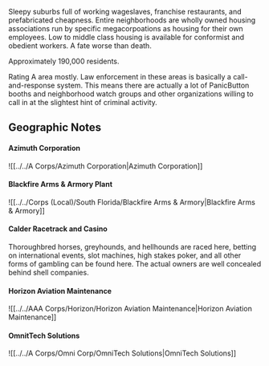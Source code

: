 Sleepy suburbs full of working wageslaves, franchise restaurants, and prefabricated cheapness. Entire neighborhoods are wholly owned housing associations run by specific megacorpoations as housing for their own employees. Low to middle class housing is available for conformist and obedient workers. A fate worse than death.   
  
Approximately 190,000 residents.   
  
Rating A area mostly. Law enforcement in these areas is basically a call-and-response system. This means there are actually a lot of PanicButton booths and neighborhood watch groups and other organizations willing to call in at the slightest hint of criminal activity.

## Geographic Notes

#### Azimuth Corporation
![[../../A Corps/Azimuth Corporation|Azimuth Corporation]]

#### Blackfire Arms & Armory Plant
![[../../Corps (Local)/South Florida/Blackfire Arms & Armory|Blackfire Arms & Armory]]

#### Calder Racetrack and Casino

Thoroughbred horses, greyhounds, and hellhounds are raced here, betting on international events, slot machines, high stakes poker, and all other forms of gambling can be found here. The actual owners are well concealed behind shell companies.

#### Horizon Aviation Maintenance
![[../../AAA Corps/Horizon/Horizon Aviation Maintenance|Horizon Aviation Maintenance]]

#### OmnitTech Solutions
![[../../A Corps/Omni Corp/OmniTech Solutions|OmniTech Solutions]]
